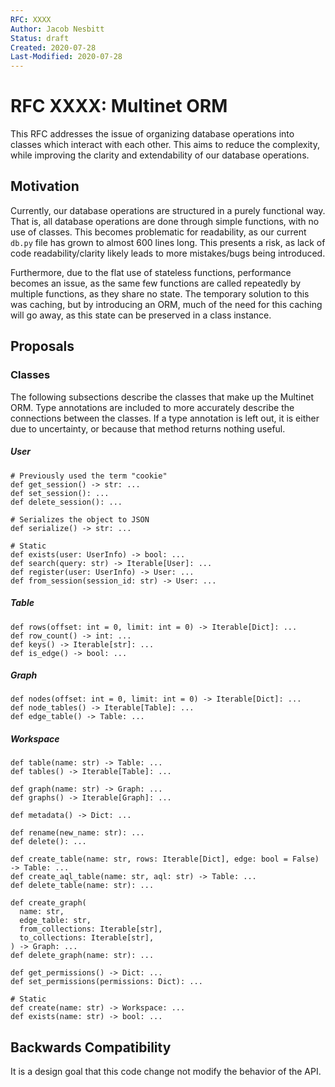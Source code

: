 ```yaml
---
RFC: XXXX
Author: Jacob Nesbitt
Status: draft
Created: 2020-07-28
Last-Modified: 2020-07-28
---
```


# RFC XXXX: Multinet ORM

This RFC addresses the issue of organizing database operations into classes which interact with each other. This aims to reduce the complexity, while improving the clarity and extendability of our database operations.

## Motivation

Currently, our database operations are structured in a purely functional way. That is, all database operations are done through simple functions, with no use of classes. This becomes problematic for readability, as our current `db.py` file has grown to almost 600 lines long. This presents a risk, as lack of code readability/clarity likely leads to more mistakes/bugs being introduced.

Furthermore, due to the flat use of stateless functions, performance becomes an issue, as the same few functions are called repeatedly by multiple functions, as they share no state. The temporary solution to this was caching, but by introducing an ORM, much of the need for this caching will go away, as this state can be preserved in a class instance.

## Proposals

### Classes
The following subsections describe the classes that make up the Multinet ORM. Type annotations are included to more accurately describe the connections between the classes. If a type annotation is left out, it is either due to uncertainty, or because that method returns nothing useful.


##### User
```
# Previously used the term "cookie"
def get_session() -> str: ...
def set_session(): ...
def delete_session(): ...

# Serializes the object to JSON
def serialize() -> str: ...

# Static
def exists(user: UserInfo) -> bool: ...
def search(query: str) -> Iterable[User]: ...
def register(user: UserInfo) -> User: ...
def from_session(session_id: str) -> User: ...
```

##### Table
```
def rows(offset: int = 0, limit: int = 0) -> Iterable[Dict]: ...
def row_count() -> int: ...
def keys() -> Iterable[str]: ...
def is_edge() -> bool: ...
```

##### Graph
```
def nodes(offset: int = 0, limit: int = 0) -> Iterable[Dict]: ...
def node_tables() -> Iterable[Table]: ...
def edge_table() -> Table: ...
```

##### Workspace
```
def table(name: str) -> Table: ...
def tables() -> Iterable[Table]: ...

def graph(name: str) -> Graph: ...
def graphs() -> Iterable[Graph]: ...

def metadata() -> Dict: ...

def rename(new_name: str): ...
def delete(): ...

def create_table(name: str, rows: Iterable[Dict], edge: bool = False) -> Table: ...
def create_aql_table(name: str, aql: str) -> Table: ...
def delete_table(name: str): ...

def create_graph(
  name: str,
  edge_table: str,
  from_collections: Iterable[str],
  to_collections: Iterable[str],
) -> Graph: ...
def delete_graph(name: str): ...

def get_permissions() -> Dict: ...
def set_permissions(permissions: Dict): ...

# Static
def create(name: str) -> Workspace: ...
def exists(name: str) -> bool: ...
```

## Backwards Compatibility
It is a design goal that this code change not modify the behavior of the API.

